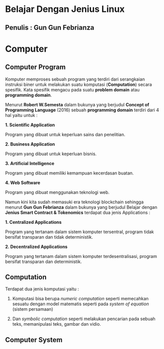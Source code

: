 # Belajar Dengan Jenius Linux

## Penulis : Gun Gun Febrianza

# Computer

## Computer Program

Komputer memproses sebuah program yang terdiri dari serangkaian instruksi biner untuk melakukan suatu komputasi (**Computation**) secara spesifik. Kata spesifik mengacu pada suatu **problem domain** atau **programming domain**. 

Menurut **Robert W.Semesta** dalam bukunya yang berjudul **Concept of Programming Language** (2016) sebuah **programming domain** terdiri dari 4 hal yaitu untuk :

**1. Scientific Application**

 Program yang dibuat untuk keperluan sains dan penelitian.

**2. Business Application**

  Program yang dibuat untuk keperluan bisnis.

**3. Artificial Intelligence**

  Program yang dibuat memiliki kemampuan kecerdasan buatan.

**4. Web Software** 

  Program yang dibuat menggunakan teknologi web.

Namun kini kita sudah memasuki era teknologi blockchain sehingga menurut **Gun Gun Febrianza** dalam bukunya yang berjudul Belajar dengan **Jenius Smart Contract & Tokenomics** terdapat dua jenis Applications :

**1. Centralized Applications** 

  Program yang tertanam dalam sistem komputer tersentral, program tidak bersifat transparan dan tidak deterministik.

**2. Decentralized Applications** 

  Program yang tertanam dalam sistem komputer terdesentralisasi, program bersifat transparan dan deterministik.

## Computation

Terdapat dua jenis komputasi yaitu : 

1. Komputasi bisa berupa *numeric computation* seperti memecahkan sesuatu dengan model matematis seperti pada *system of equation* (sistem persamaan) 

2. Dan *symbolic computation* seperti melakukan pencarian pada sebuah teks, memanipulasi teks, gambar dan vidio.

## Computer System

